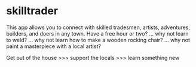 # skilltrader

This app allows you to connect with skilled tradesmen, artists, adventures, builders, and doers in any town. Have a free hour or two? ... why not learn to weld? ... why not learn how to make a wooden rocking chair? ... why not paint a masterpiece with a local artist? 

Get out of the house >>> support the locals >>> learn something new
